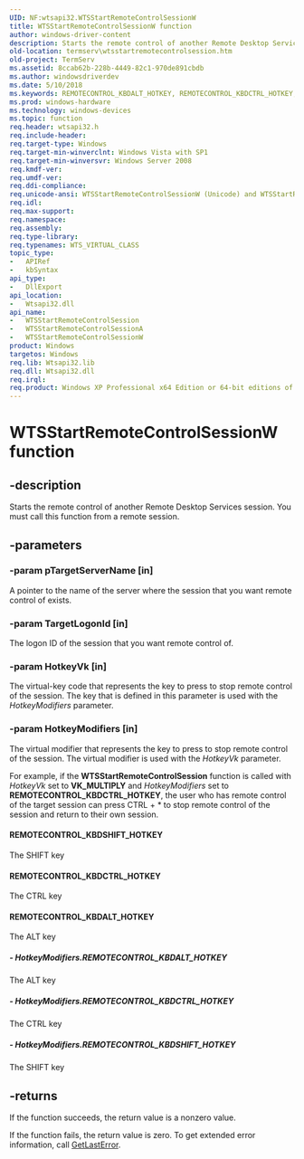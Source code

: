 ```yaml
---
UID: NF:wtsapi32.WTSStartRemoteControlSessionW
title: WTSStartRemoteControlSessionW function
author: windows-driver-content
description: Starts the remote control of another Remote Desktop Services session. You must call this function from a remote session.
old-location: termserv\wtsstartremotecontrolsession.htm
old-project: TermServ
ms.assetid: 8ccab62b-228b-4449-82c1-970de891cbdb
ms.author: windowsdriverdev
ms.date: 5/10/2018
ms.keywords: REMOTECONTROL_KBDALT_HOTKEY, REMOTECONTROL_KBDCTRL_HOTKEY, REMOTECONTROL_KBDSHIFT_HOTKEY, WTSStartRemoteControlSession, WTSStartRemoteControlSession function [Remote Desktop Services], WTSStartRemoteControlSessionA, WTSStartRemoteControlSessionW, termserv.wtsstartremotecontrolsession, wtsapi32/WTSStartRemoteControlSession, wtsapi32/WTSStartRemoteControlSessionA, wtsapi32/WTSStartRemoteControlSessionW
ms.prod: windows-hardware
ms.technology: windows-devices
ms.topic: function
req.header: wtsapi32.h
req.include-header: 
req.target-type: Windows
req.target-min-winverclnt: Windows Vista with SP1
req.target-min-winversvr: Windows Server 2008
req.kmdf-ver: 
req.umdf-ver: 
req.ddi-compliance: 
req.unicode-ansi: WTSStartRemoteControlSessionW (Unicode) and WTSStartRemoteControlSessionA (ANSI)
req.idl: 
req.max-support: 
req.namespace: 
req.assembly: 
req.type-library: 
req.typenames: WTS_VIRTUAL_CLASS
topic_type:
-	APIRef
-	kbSyntax
api_type:
-	DllExport
api_location:
-	Wtsapi32.dll
api_name:
-	WTSStartRemoteControlSession
-	WTSStartRemoteControlSessionA
-	WTSStartRemoteControlSessionW
product: Windows
targetos: Windows
req.lib: Wtsapi32.lib
req.dll: Wtsapi32.dll
req.irql: 
req.product: Windows XP Professional x64 Edition or 64-bit editions of     Windows Server 2003
---
```


# WTSStartRemoteControlSessionW function


## -description


Starts the remote control of another Remote Desktop Services session. You must call this function from a remote session.


## -parameters




### -param pTargetServerName [in]

A pointer to the name of the server where the session that you want remote control of exists.


### -param TargetLogonId [in]

The logon ID of the session that you want remote control of.


### -param HotkeyVk [in]

The virtual-key code that represents the key to press to stop remote control of the session. The key that is defined in this parameter is used with the  <i>HotkeyModifiers</i> parameter.


### -param HotkeyModifiers [in]

The virtual modifier that represents the key to press to stop remote control of the session. The virtual modifier is used with the <i>HotkeyVk</i> parameter.

For example, if the <b>WTSStartRemoteControlSession</b> function is called with <i>HotkeyVk</i> set to <b>VK_MULTIPLY</b> and <i>HotkeyModifiers</i> set to <b>REMOTECONTROL_KBDCTRL_HOTKEY</b>, the user who has remote control of the target session can press CTRL + * to stop remote control of the session and return to their own session.



#### REMOTECONTROL_KBDSHIFT_HOTKEY

The SHIFT key



#### REMOTECONTROL_KBDCTRL_HOTKEY

The CTRL key



#### REMOTECONTROL_KBDALT_HOTKEY

The ALT key


##### - HotkeyModifiers.REMOTECONTROL_KBDALT_HOTKEY

The ALT key


##### - HotkeyModifiers.REMOTECONTROL_KBDCTRL_HOTKEY

The CTRL key


##### - HotkeyModifiers.REMOTECONTROL_KBDSHIFT_HOTKEY

The SHIFT key


## -returns



If the function succeeds, the return value is a nonzero value.

If the function fails, the return value is zero. To get extended error information, call 
<a href="https://msdn.microsoft.com/d852e148-985c-416f-a5a7-27b6914b45d4">GetLastError</a>.



